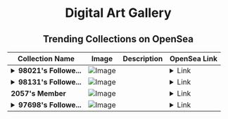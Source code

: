 <div align="center">

# Digital Art Gallery

## Trending Collections on OpenSea

| Collection Name                       | Image                                                                                     | Description                       | OpenSea Link                                                                                          |
|---------------------------------------|-------------------------------------------------------------------------------------------|-----------------------------------|--------------------------------------------------------------------------------------------------------|
| **<details><summary>98021's Followe...</summary>98021's Follower</details>** | ![Image](https://i.seadn.io/s/raw/files/19f9f090920392cc3650cbdf4361755b.png?w=500&auto=format?w=200&auto=format) |  | <details><summary>Link</summary>[98021's Follower](https://opensea.io/collection/98021-s-follower)</details> |
| **<details><summary>98131's Followe...</summary>98131's Follower</details>** | ![Image](https://i.seadn.io/s/raw/files/19f9f090920392cc3650cbdf4361755b.png?w=500&auto=format?w=200&auto=format) |  | <details><summary>Link</summary>[98131's Follower](https://opensea.io/collection/98131-s-follower)</details> |
| **2057's Member** | ![Image](https://i.seadn.io/s/raw/files/34916265a4cbe104c8cbceba492b3f99.png?w=500&auto=format?w=200&auto=format) |  | <details><summary>Link</summary>[2057's Member](https://opensea.io/collection/2057-s-member)</details> |
| **<details><summary>97698's Followe...</summary>97698's Follower</details>** | ![Image](https://i.seadn.io/s/raw/files/19f9f090920392cc3650cbdf4361755b.png?w=500&auto=format?w=200&auto=format) |  | <details><summary>Link</summary>[97698's Follower](https://opensea.io/collection/97698-s-follower)</details> |

</div>